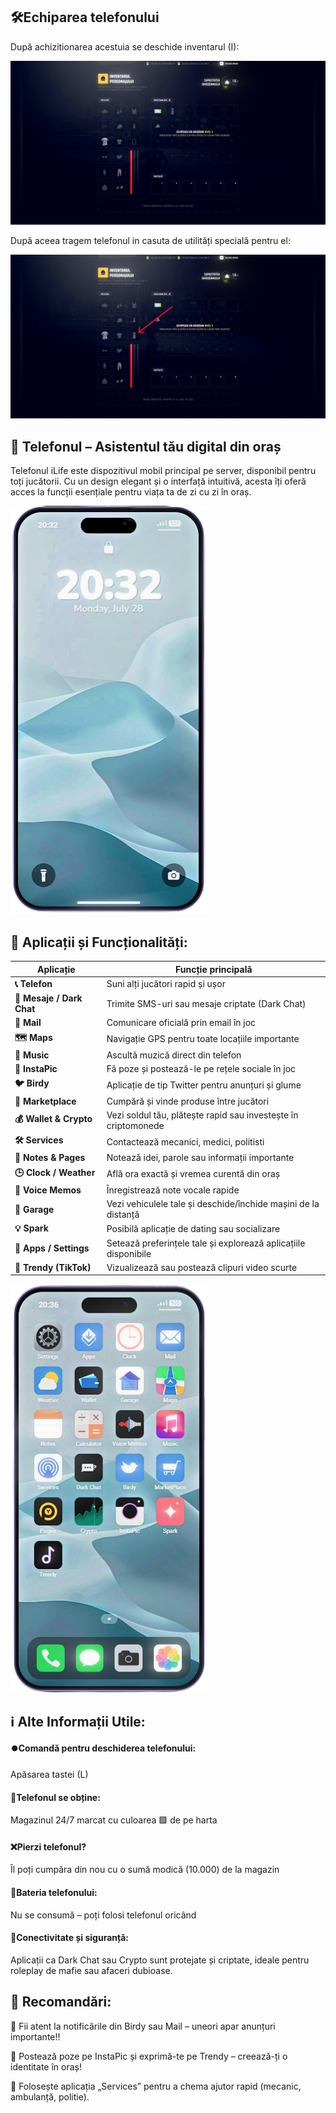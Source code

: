 ## 🛠️Echiparea telefonului
După achizitionarea acestuia se deschide inventarul (I):

![inventar](/public/img/inventar1.png)

După aceea tragem telefonul in casuta de utilități specială pentru el: 

![inventar](/public/img/inventar2.png)


## 📱 Telefonul – Asistentul tău digital din oraș
Telefonul iLife este dispozitivul mobil principal pe server, disponibil pentru toți jucătorii. Cu un design elegant și o interfață intuitivă, acesta îți oferă acces la funcții esențiale pentru viața ta de zi cu zi în oraș.

![TELEFON](/public/img/Web_Photo_Editor-Photoroom.png)

## 🔧 Aplicații și Funcționalități:
| Aplicație                 | Funcție principală                                              |
| ------------------------- | --------------------------------------------------------------- |
| **📞 Telefon**            | Suni alți jucători rapid și ușor                                |
| **💬 Mesaje / Dark Chat** | Trimite SMS-uri sau mesaje criptate (Dark Chat)                 |
| **📧 Mail**               | Comunicare oficială prin email în joc                           |
| **🗺️ Maps**              | Navigație GPS pentru toate locațiile importante                 |
| **🎵 Music**              | Ascultă muzică direct din telefon                               |
| **📸 InstaPic**           | Fă poze și postează-le pe rețele sociale în joc                 |
| **🐦 Birdy**              | Aplicație de tip Twitter pentru anunțuri și glume               |
| **🏬 Marketplace**        | Cumpără și vinde produse între jucători                         |
| **💰 Wallet & Crypto**    | Vezi soldul tău, plătește rapid sau investește în criptomonede  |
| **🛠️ Services**          | Contactează mecanici, medici, politisti                |
| **📁 Notes & Pages**      | Notează idei, parole sau informații importante                  |
| **🕒 Clock / Weather**    | Află ora exactă și vremea curentă din oraș                      |
| **🎤 Voice Memos**        | Înregistrează note vocale rapide                                |
| **🧰 Garage**             | Vezi vehiculele tale și deschide/închide mașini de la distanță  |
| **💡 Spark**              | Posibilă aplicație de dating sau socializare                    |
| **🧭 Apps / Settings**    | Setează preferințele tale și explorează aplicațiile disponibile |
| **📱 Trendy (TikTok)**    | Vizualizează sau postează clipuri video scurte                  |

![TELEFON](/public/img/TELEFON2-Photoroom.png)

## ℹ️ Alte Informații Utile:

#### ⏺️Comandă pentru deschiderea telefonului:
Apăsarea tastei (L) 

#### 🏪Telefonul se obține:
Magazinul 24/7 marcat cu culoarea 🟩 de pe harta

#### ❌Pierzi telefonul?
Îl poți cumpăra din nou cu o sumă modică (10.000) de la magazin

#### 🔋Bateria telefonului:
Nu se consumă – poți folosi telefonul oricând

#### 📶Conectivitate și siguranță:
Aplicații ca Dark Chat sau Crypto sunt protejate și criptate, ideale pentru roleplay de mafie sau afaceri dubioase.

## 💬 Recomandări:
📢 Fii atent la notificările din Birdy sau Mail – uneori apar anunțuri importante!!

📸 Postează poze pe InstaPic și exprimă-te pe Trendy – creează-ți o identitate în oraș!

🚨 Folosește aplicația „Services” pentru a chema ajutor rapid (mecanic, ambulanță, politie).
